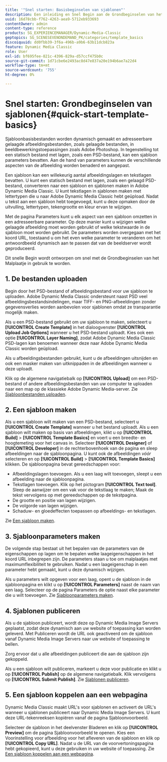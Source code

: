 ```yaml
---
title: '"Snel starten: Basisbeginselen van sjablonen"'
description: Een inleiding en Snel Begin aan de Grondbeginselen van het Malplaatje helpen u aan de slag snel.
uuid: 16d78cbb-f762-4263-aea9-5712eb933693
contentOwner: admin
content-type: reference
products: SG_EXPERIENCEMANAGER/Dynamic-Media-Classic
geptopics: SG_SCENESEVENONDEMAND_PK/categories/template_basics
discoiquuid: dd0fbb39-3f6a-496b-a9b6-63b11dcb823a
feature: Dynamic Media Classic
role: User
exl-id: bf695fee-821c-4396-829a-d57ccf475b0c
source-git-commit: 1d71cbe6e2493ac8d47e837a20e194b6ae7a22d4
workflow-type: tm+mt
source-wordcount: '755'
ht-degree: 0%

---
```


# Snel starten: Grondbeginselen van sjablonen{#quick-start-template-basics}

Sjabloonbasisbestanden worden dynamisch gemaakt en adresseerbare gelaagde afbeeldingsbestanden, zoals gelaagde bestanden, in beeldbewerkingstoepassingen zoals Adobe Photoshop. In tegenstelling tot een statisch bestand met lagen, zoals een PSD-bestand, kan een sjabloon parameters bevatten. Aan de hand van parameters kunnen de verschillende aspecten van de afbeelding worden benaderd en aangepast.

Een sjabloon kan een willekeurig aantal afbeeldingslagen en tekstlagen bevatten. U kunt een statisch bestand met lagen, zoals een gelaagd PSD-bestand, converteren naar een sjabloon en sjablonen maken in Adobe Dynamic Media Classic. U kunt tekstlagen in sjablonen maken met lettertypen die u naar Adobe Dynamic Media Classic hebt geüpload. Nadat u tekst aan een sjabloon hebt toegevoegd, kunt u deze opmaken door de uitvulling, lettertypen, tekengrootte en kleur ervan te wijzigen.

Met de pagina Parameters kunt u elk aspect van een sjabloon omzetten in een adresseerbare parameter. Op deze manier kunt u wijzigen welke gelaagde afbeelding moet worden gebruikt of welke tekstwaarde in de sjabloon moet worden gebruikt. De parameters worden overgegaan met het koord URL, toestaand u om het even welke parameter te veranderen om het antwoordbeeld dynamisch aan te passen dat van de beeldserver wordt geproduceerd.

Dit snelle Begin wordt ontworpen om snel met de Grondbeginselen van het Malplaatje in gebruik te worden.

## 1. De bestanden uploaden

Begin door het PSD-bestand of afbeeldingsbestand voor uw sjabloon te uploaden. Adobe Dynamic Media Classic ondersteunt naast PSD veel afbeeldingsbestandsindelingen, maar TIFF- en PNG-afbeeldingen zonder gegevensverlies worden aanbevolen voor sjablonen omdat ze transparantie mogelijk maken.

Als u een PSD-bestand gebruikt om uw sjabloon te maken, selecteert u **[!UICONTROL Create Template]** in het dialoogvenster **[!UICONTROL Upload Job Options]** wanneer u het PSD-bestand uploadt. Kies ook een optie **[!UICONTROL Layer Naming]**, zodat Adobe Dynamic Media Classic PSD-lagen kan benoemen wanneer deze naar Adobe Dynamic Media Classic worden geüpload.

Als u afbeeldingsbestanden gebruikt, kunt u de afbeeldingen uitsnijden en ook een masker maken van uitknippaden in de afbeeldingen wanneer u deze uploadt.

Klik op de algemene navigatiebalk op **[!UICONTROL Upload]** om een PSD-bestand of andere afbeeldingsbestanden van uw computer te uploaden naar een map op de klassieke Adobe Dynamic Media-server. Zie [Sjabloonbestanden uploaden](uploading-template-files.md#uploading_template_files).

## 2. Een sjabloon maken

Als u een sjabloon wilt maken van een PSD-bestand, selecteert u **[!UICONTROL Create Template]** wanneer u het bestand uploadt. Als u een sjabloon wilt maken op basis van afbeeldingen, klikt u op **[!UICONTROL Build]** > **[!UICONTROL Template Basics]** en voert u een breedte- en hoogtemeting voor het canvas in. Selecteer **[!UICONTROL Designer]** of **[!UICONTROL Developer]** in de rechterbovenhoek van de pagina en sleep afbeeldingen naar de sjabloonpagina. U kunt ook de afbeeldingen *vóór* selecteren en op **[!UICONTROL Build]** > **[!UICONTROL Template Basics]** klikken. De sjabloonpagina bevat gereedschappen voor:

* Afbeeldingslagen toevoegen. Als u een laag wilt toevoegen, sleept u een afbeelding naar de sjabloonpagina.
* Tekstlagen toevoegen. Klik op het pictogram **[!UICONTROL Text tool]**. Sleep de aanwijzer om een vak voor de tekstlaag te maken; Maak de tekst vervolgens op met gereedschappen op de tekstpagina.
* De grootte en positie van lagen wijzigen.
* De volgorde van lagen wijzigen.
* Schaduw- en gloedeffecten toepassen op afbeeldings- en tekstlagen.

Zie [Een sjabloon maken](creating-template.md#creating_a_template).

## 3. Sjabloonparameters maken

De volgende stap bestaat uit het bepalen van de parameters van de eigenschappen op lagen om te bepalen welke laageigenschappen in het koord URL inbegrepen zijn. De parameters staan u toe om malplaatjes met maximumflexibiliteit te gebruiken. Nadat u een laageigenschap in een parameter hebt gemaakt, kunt u deze dynamisch wijzigen.

Als u parameters wilt opgeven voor een laag, opent u de sjabloon in de sjabloonpagina en klikt u op **[!UICONTROL Parameters]** naast de naam van een laag. Selecteer op de pagina Parameters de optie naast elke parameter die u wilt toevoegen. Zie [Sjabloonparameters maken](creating-template-parameters.md#creating_template_parameters).

## 4. Sjablonen publiceren

Als u de sjabloon publiceert, wordt deze op Dynamic Media Image Servers geplaatst, zodat deze dynamisch aan uw website of toepassing kan worden geleverd. Met Publiceren wordt de URL ook geactiveerd om de sjabloon vanaf Dynamic Media Image Servers naar uw website of toepassing te bellen.

Zorg ervoor dat u alle afbeeldingen publiceert die aan de sjabloon zijn gekoppeld.

Als u een sjabloon wilt publiceren, markeert u deze voor publicatie en klikt u op **[!UICONTROL Publish]** op de algemene navigatiebalk. Klik vervolgens op **[!UICONTROL Submit Publish]**. Zie [Sjablonen publiceren](publishing-templates.md#publishing_templates).

## 5. Een sjabloon koppelen aan een webpagina

Dynamic Media Classic maakt URL&#39;s voor sjablonen en activeert de URL&#39;s wanneer u sjablonen publiceert naar Dynamic Media Image Servers. U kunt deze URL-tekenreeksen kopiëren vanaf de pagina Sjabloonvoorbeeld.

Selecteer de sjabloon in het deelvenster Bladeren en klik op **[!UICONTROL Preview]** om de pagina Sjabloonvoorbeeld te openen. Kies een Voorinstelling voor afbeelding voor het afleveren van de sjabloon en klik op **[!UICONTROL Copy URL]**. Nadat u de URL van de voorvertoningspagina hebt gekopieerd, kunt u deze gebruiken in uw website of toepassing. Zie [Een sjabloon koppelen aan een webpagina](linking-template-web-page.md#linking_a_template_to_a_web_page).
